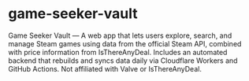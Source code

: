 # game-seeker-vault
Game Seeker Vault — A web app that lets users explore, search, and manage Steam games using data from the official Steam API, combined with price information from IsThereAnyDeal. Includes an automated backend that rebuilds and syncs data daily via Cloudflare Workers and GitHub Actions. Not affiliated with Valve or IsThereAnyDeal.
